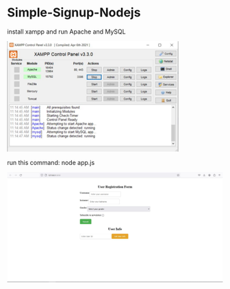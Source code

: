# Simple-Signup-Nodejs

install xampp and run Apache and MySQL

<img src="1.JPG" width=400>

run this command:
node app.js

<img src="Capture.JPG">


